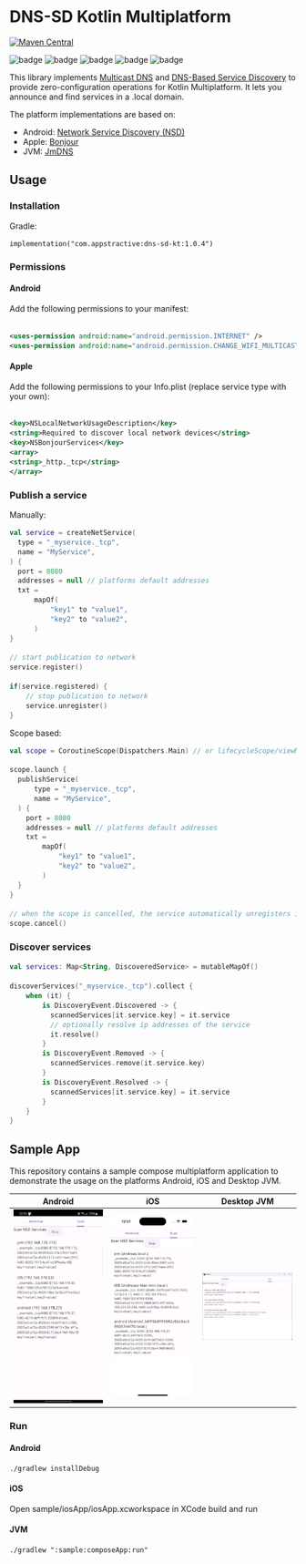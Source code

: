 # DNS-SD Kotlin Multiplatform

[![Maven Central](https://img.shields.io/maven-central/v/com.appstractive/dns-sd-kt?label=Maven%20Central)](https://central.sonatype.com/artifact/com.appstractive/dns-sd-kt)

![badge][badge-android]
![badge][badge-ios]
![badge][badge-macos]
![badge][badge-tvos]
![badge][badge-jvm]

This library implements [Multicast DNS][mdns] and [DNS-Based Service Discovery][dnssd] to provide
zero-configuration operations for Kotlin Multiplatform. It lets you announce and find services in a
.local domain.

The platform implementations are based on:

- Android: [Network Service Discovery (NSD)](https://developer.android.com/develop/connectivity/wifi/use-nsd)
- Apple: [Bonjour](https://developer.apple.com/documentation/foundation/bonjour)
- JVM: [JmDNS](https://github.com/jmdns/jmdns)

## Usage

### Installation

Gradle:

```
implementation("com.appstractive:dns-sd-kt:1.0.4")
```

### Permissions

#### Android

Add the following permissions to your manifest:

```Xml

<uses-permission android:name="android.permission.INTERNET" />
<uses-permission android:name="android.permission.CHANGE_WIFI_MULTICAST_STATE" />
```

#### Apple

Add the following permissions to your Info.plist (replace service type with your own):

```Xml

<key>NSLocalNetworkUsageDescription</key>
<string>Required to discover local network devices</string>
<key>NSBonjourServices</key>
<array>
<string>_http._tcp</string>
</array>
```

### Publish a service

Manually:
```kotlin
val service = createNetService(
  type = "_myservice._tcp",
  name = "MyService",
) {
  port = 8080
  addresses = null // platforms default addresses
  txt =
      mapOf(
          "key1" to "value1",
          "key2" to "value2",
      )
}

// start publication to network
service.register()

if(service.registered) {
    // stop publication to network
    service.unregister()
}
```

Scope based:
```kotlin
val scope = CoroutineScope(Dispatchers.Main) // or lifecycleScope/viewModelScope

scope.launch {
  publishService(
      type = "_myservice._tcp",
      name = "MyService",
  ) {
    port = 8080
    addresses = null // platforms default addresses
    txt =
        mapOf(
            "key1" to "value1",
            "key2" to "value2",
        )
  }
}

// when the scope is cancelled, the service automatically unregisters itself
scope.cancel()

```

### Discover services

```kotlin
val services: Map<String, DiscoveredService> = mutableMapOf()

discoverServices("_myservice._tcp").collect {
    when (it) {
        is DiscoveryEvent.Discovered -> {
          scannedServices[it.service.key] = it.service
          // optionally resolve ip addresses of the service
          it.resolve()
        }
        is DiscoveryEvent.Removed -> {
          scannedServices.remove(it.service.key)
        }
        is DiscoveryEvent.Resolved -> {
          scannedServices[it.service.key] = it.service
        }
    }
}
```

## Sample App

This repository contains a sample compose multiplatform application to demonstrate the usage on the
platforms Android, iOS and Desktop JVM.

| Android                                                                 | iOS                                                             | Desktop JVM                                                                 |
|-------------------------------------------------------------------------|-----------------------------------------------------------------|-----------------------------------------------------------------------------|
| <img src="assets/ss_android.png" alt="Android Screenshot" width="200"/> | <img src="assets/ss_ios.png" alt="iOS Screenshot" width="200"/> | <img src="assets/ss_desktop.png" alt="Desktop JVM Screenshot" width="200"/> |

### Run

#### Android

```
./gradlew installDebug
```

#### iOS

Open sample/iosApp/iosApp.xcworkspace in XCode build and run

#### JVM

```
./gradlew ":sample:composeApp:run"
```

[mdns]: https://tools.ietf.org/html/rfc6762

[dnssd]: https://tools.ietf.org/html/rfc6763

[badge-android]: http://img.shields.io/badge/platform-android-6EDB8D.svg?style=flat

[badge-ios]: http://img.shields.io/badge/platform-ios-CDCDCD.svg?style=flat

[badge-macos]: http://img.shields.io/badge/platform-macos-111111.svg?style=flat

[badge-tvos]: http://img.shields.io/badge/platform-tvos-808080.svg?style=flat

[badge-jvm]: http://img.shields.io/badge/platform-jvm-CDCDCD.svg?style=flat
